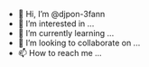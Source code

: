 - 👋 Hi, I’m @djpon-3fann
- 👀 I’m interested in ...
- 🌱 I’m currently learning ...
- 💞️ I’m looking to collaborate on ...
- 📫 How to reach me ...

<!---
djpon-3fann/djpon-3fann is a ✨ special ✨ repository because its `README.md` (this file) appears on your GitHub profile.
You can click the Preview link to take a look at your changes.
--->
